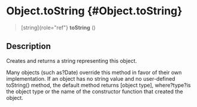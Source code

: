 Object.toString {#Object.toString}
===============

> [string]{role="ref"} **toString** ()

Description
-----------

Creates and returns a string representing this object.

Many objects (such as?Date) override this method in favor of their own
implementation. If an object has no string value and no user-defined
toString() method, the default method returns \[object type\],
where?type?is the object type or the name of the constructor function
that created the object.
